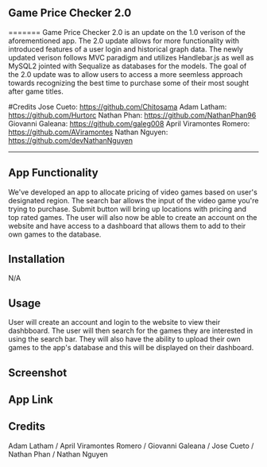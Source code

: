 
## Game Price Checker 2.0
=======
Game Price Checker 2.0 is an update on the 1.0 verison of the aforementioned app.  The 2.0 update allows for more functionality with introduced features of a user login and historical graph data.  The newly updated verison follows MVC paradigm and utilizes Handlebar.js as well as MySQL2 jointed with Sequalize as databases for the models.  The goal of the 2.0 update was to allow users to access a more seemless approach towards recognizing the best time to purchase some of their most sought after game titles.  

#Credits
Jose Cueto: https://github.com/Chitosama
Adam Latham: https://github.com/Hurtorc
Nathan Phan: https://github.com/NathanPhan96
Giovanni Galeana: https://github.com/galeg008
April Viramontes Romero: https://github.com/AViramontes
Nathan Nguyen: https://github.com/devNathanNguyen

__________________________________________________________




## App Functionality
We've developed an app to allocate pricing of video games based on user's designated region. The search bar allows the input of the video game you're trying to purchase. Submit button will bring up locations with pricing and top rated games. The user will also now be able to create an account on the website and have access to a dashboard that allows them to add to their own games to the database.


## Installation
N/A


## Usage
User will create an account and login to the website to view their dashbboard. The user will then search for the games they are interested in using the search bar. They will also have the ability to upload their own games to the app's database and this will be displayed on their dashboard.

## Screenshot



## App Link



## Credits

Adam Latham / April Viramontes Romero / Giovanni Galeana / Jose Cueto / Nathan Phan / Nathan Nguyen









